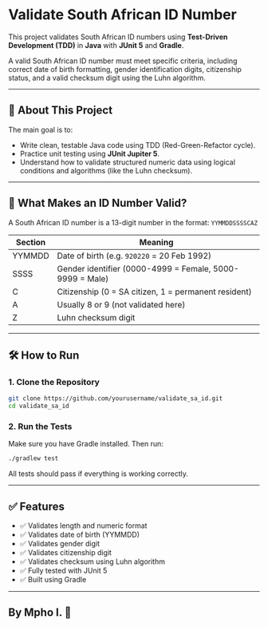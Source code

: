 # Validate South African ID Number

This project validates South African ID numbers using **Test-Driven Development (TDD)** in **Java** with **JUnit 5** and **Gradle**.

A valid South African ID number must meet specific criteria, including correct date of birth formatting, gender identification digits, citizenship status, and a valid checksum digit using the Luhn algorithm.

---

## 📌 About This Project

The main goal is to:

- Write clean, testable Java code using TDD (Red-Green-Refactor cycle).
- Practice unit testing using **JUnit Jupiter 5**.
- Understand how to validate structured numeric data using logical conditions and algorithms (like the Luhn checksum).

---

## 🧪 What Makes an ID Number Valid?

A South African ID number is a 13-digit number in the format: `YYMMDDSSSSCAZ`

| Section     | Meaning                                  |
|-------------|------------------------------------------|
| YYMMDD      | Date of birth (e.g. `920220` = 20 Feb 1992) |
| SSSS        | Gender identifier (0000-4999 = Female, 5000-9999 = Male) |
| C           | Citizenship (0 = SA citizen, 1 = permanent resident) |
| A           | Usually 8 or 9 (not validated here)       |
| Z           | Luhn checksum digit                      |

---

## 🛠️ How to Run

### 1. Clone the Repository

```bash
git clone https://github.com/yourusername/validate_sa_id.git
cd validate_sa_id
```

### 2. Run the Tests

Make sure you have Gradle installed. Then run:

```bash
./gradlew test
```

All tests should pass if everything is working correctly.

---

## ✅ Features

- ✅ Validates length and numeric format
- ✅ Validates date of birth (YYMMDD)
- ✅ Validates gender digit
- ✅ Validates citizenship digit
- ✅ Validates checksum using Luhn algorithm
- ✅ Fully tested with JUnit 5
- ✅ Built using Gradle

---

## By Mpho I. 💖
